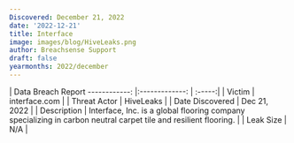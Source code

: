 ```yaml
---
Discovered: December 21, 2022
date: '2022-12-21'
title: Interface
image: images/blog/HiveLeaks.png
author: Breachsense Support
draft: false
yearmonths: 2022/december
---
```



| Data Breach Report
------------:     |:-------------:    | :-----:|
| Victim      | interface.com      | 
| Threat Actor      | HiveLeaks      | 
| Date Discovered      | Dec 21, 2022      | 
| Description      | Interface, Inc. is a global flooring company specializing in carbon neutral carpet tile and resilient flooring.      | 
| Leak Size      | N/A      | 


